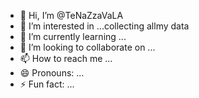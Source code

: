 - 👋 Hi, I’m @TeNaZzaVaLA
- 👀 I’m interested in ...collecting allmy data
- 🌱 I’m currently learning ...
- 💞️ I’m looking to collaborate on ...
- 📫 How to reach me ...
- 😄 Pronouns: ...
- ⚡ Fun fact: ...

<!---
TeNaZzaVaLA/TeNaZzaVaLA is a ✨ special ✨ repository because its `README.md` (this file) appears on your GitHub profile.
You can click the Preview link to take a look at your changes.
--->
